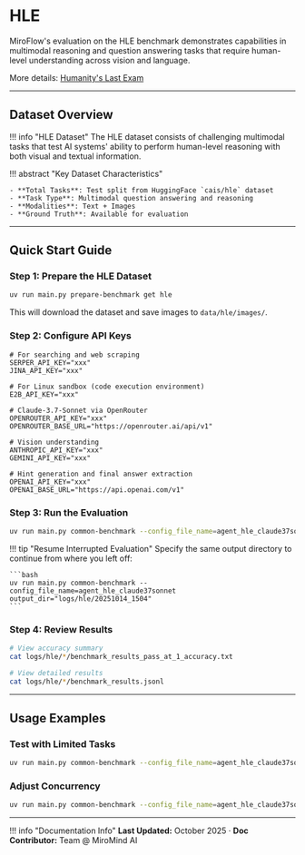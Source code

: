 # HLE

MiroFlow's evaluation on the HLE benchmark demonstrates capabilities in multimodal reasoning and question answering tasks that require human-level understanding across vision and language.

More details: [Humanity's Last Exam](https://arxiv.org/abs/2501.14249)

---

## Dataset Overview

!!! info "HLE Dataset"
    The HLE dataset consists of challenging multimodal tasks that test AI systems' ability to perform human-level reasoning with both visual and textual information.

!!! abstract "Key Dataset Characteristics"

    - **Total Tasks**: Test split from HuggingFace `cais/hle` dataset
    - **Task Type**: Multimodal question answering and reasoning
    - **Modalities**: Text + Images
    - **Ground Truth**: Available for evaluation

---

## Quick Start Guide

### Step 1: Prepare the HLE Dataset

```bash title="Download HLE Dataset"
uv run main.py prepare-benchmark get hle
```

This will download the dataset and save images to `data/hle/images/`.

### Step 2: Configure API Keys

```env title=".env Configuration"
# For searching and web scraping
SERPER_API_KEY="xxx"
JINA_API_KEY="xxx"

# For Linux sandbox (code execution environment)
E2B_API_KEY="xxx"

# Claude-3.7-Sonnet via OpenRouter
OPENROUTER_API_KEY="xxx"
OPENROUTER_BASE_URL="https://openrouter.ai/api/v1"

# Vision understanding
ANTHROPIC_API_KEY="xxx"
GEMINI_API_KEY="xxx"

# Hint generation and final answer extraction
OPENAI_API_KEY="xxx"
OPENAI_BASE_URL="https://api.openai.com/v1"
```

### Step 3: Run the Evaluation

```bash title="Run HLE Evaluation"
uv run main.py common-benchmark --config_file_name=agent_hle_claude37sonnet output_dir="logs/hle/$(date +"%Y%m%d_%H%M")"
```

!!! tip "Resume Interrupted Evaluation"
    Specify the same output directory to continue from where you left off:
    
    ```bash
    uv run main.py common-benchmark --config_file_name=agent_hle_claude37sonnet output_dir="logs/hle/20251014_1504"
    ```

### Step 4: Review Results

```bash title="Check Results"
# View accuracy summary
cat logs/hle/*/benchmark_results_pass_at_1_accuracy.txt

# View detailed results
cat logs/hle/*/benchmark_results.jsonl
```

---

## Usage Examples

### Test with Limited Tasks

```bash
uv run main.py common-benchmark --config_file_name=agent_hle_claude37sonnet benchmark.execution.max_tasks=10 output_dir="logs/hle/$(date +"%Y%m%d_%H%M")"
```

### Adjust Concurrency

```bash
uv run main.py common-benchmark --config_file_name=agent_hle_claude37sonnet benchmark.execution.max_concurrent=5 output_dir="logs/hle/$(date +"%Y%m%d_%H%M")"
```

---

!!! info "Documentation Info"
    **Last Updated:** October 2025 · **Doc Contributor:** Team @ MiroMind AI

